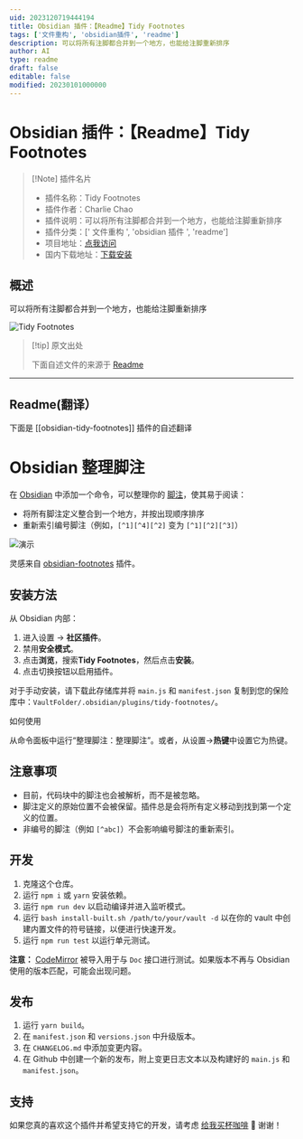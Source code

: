 ```yaml
---
uid: 2023120719444194
title: Obsidian 插件：【Readme】Tidy Footnotes
tags: ['文件重构', 'obsidian插件', 'readme']
description: 可以将所有注脚都合并到一个地方，也能给注脚重新排序
author: AI
type: readme
draft: false
editable: false
modified: 20230101000000
---
```


# Obsidian 插件：【Readme】Tidy Footnotes

> [!Note] 插件名片
> - 插件名称：Tidy Footnotes
> - 插件作者：Charlie Chao
> - 插件说明：可以将所有注脚都合并到一个地方，也能给注脚重新排序
> - 插件分类：[' 文件重构 ', 'obsidian 插件 ', 'readme']
> - 项目地址：[点我访问](https://github.com/charliecm/obsidian-tidy-footnotes)
> - 国内下载地址：[下载安装](https://pkmer.cn/products/plugin/pluginMarket/?obsidian-tidy-footnotes)

## 概述

可以将所有注脚都合并到一个地方，也能给注脚重新排序

![Tidy Footnotes](https://cdn.pkmer.cn/covers/obsidian-tidy-footnotes.png!pkmer)

> [!tip] 原文出处
>
>下面自述文件的来源于 [Readme](https://ghproxy.net/https://raw.githubusercontent.com/charliecm/obsidian-tidy-footnotes/main/README.md)
>

---

## Readme(翻译）

下面是 [[obsidian-tidy-footnotes]] 插件的自述翻译

# Obsidian 整理脚注

在 [Obsidian](https://obsidian.md) 中添加一个命令，可以整理你的 [脚注](https://help.obsidian.md/How+to/Format+your+notes#Footnotes)，使其易于阅读：

- 将所有脚注定义整合到一个地方，并按出现顺序排序
- 重新索引编号脚注（例如，`[^1][^4][^2]` 变为 `[^1][^2][^3]`）

![演示](https://cdn.pkmer.cn/covers/obsidian-tidy-footnotes_1_0.gif)

灵感来自 [obsidian-footnotes](https://github.com/akaalias/obsidian-footnotes) 插件。

## 安装方法

从 Obsidian 内部：

1. 进入设置 → **社区插件**。
2. 禁用**安全模式**。
3. 点击**浏览**，搜索**Tidy Footnotes**，然后点击**安装**。
4. 点击切换按钮以启用插件。

对于手动安装，请下载此存储库并将 `main.js` 和 `manifest.json` 复制到您的保险库中：`VaultFolder/.obsidian/plugins/tidy-footnotes/`。

如何使用

从命令面板中运行“整理脚注：整理脚注”。或者，从设置→**热键**中设置它为热键。

## 注意事项

- 目前，代码块中的脚注也会被解析，而不是被忽略。
- 脚注定义的原始位置不会被保留。插件总是会将所有定义移动到找到第一个定义的位置。
- 非编号的脚注（例如 `[^abc]`）不会影响编号脚注的重新索引。

## 开发

1. 克隆这个仓库。
2. 运行 `npm i` 或 `yarn` 安装依赖。
3. 运行 `npm run dev` 以启动编译并进入监听模式。
4. 运行 `bash install-built.sh /path/to/your/vault -d` 以在你的 vault 中创建内置文件的符号链接，以便进行快速开发。
5. 运行 `npm run test` 以运行单元测试。

**注意：** [CodeMirror](https://github.com/codemirror/CodeMirror) 被导入用于与 `Doc` 接口进行测试。如果版本不再与 Obsidian 使用的版本匹配，可能会出现问题。

## 发布

1. 运行 `yarn build`。
2. 在 `manifest.json` 和 `versions.json` 中升级版本。
3. 在 `CHANGELOG.md` 中添加变更内容。
4. 在 Github 中创建一个新的发布，附上变更日志文本以及构建好的 `main.js` 和 `manifest.json`。

## 支持

如果您真的喜欢这个插件并希望支持它的开发，请考虑 [给我买杯咖啡](https://www.buymeacoffee.com/charliecm) 🙂 谢谢！
